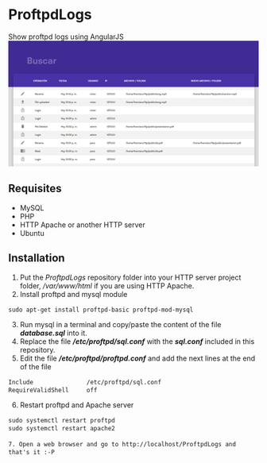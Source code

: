# ProftpdLogs
Show proftpd logs using AngularJS
![Screenshot](https://raw.githubusercontent.com/francisco94tm/ProftpdLogs/master/screenshot.png)

## Requisites
- MySQL
- PHP
- HTTP Apache or another HTTP server
- Ubuntu
## Installation
1. Put the *ProftpdLogs* repository folder into your HTTP server project folder, */var/www/html* if you are using HTTP Apache.
2. Install proftpd and mysql module
```
sudo apt-get install proftpd-basic proftpd-mod-mysql
```
3. Run mysql in a terminal and copy/paste the content of the file **_database.sql_** into it.
4. Replace the file **_/etc/proftpd/sql.conf_** with the **_sql.conf_** included in this repository.
5. Edit the file  **_/etc/proftpd/proftpd.conf_** and add the next lines at the end of the file

```
Include               /etc/proftpd/sql.conf
RequireValidShell     off
```   
6. Restart proftpd and Apache server
```
sudo systemctl restart proftpd
sudo systemctl restart apache2

7. Open a web browser and go to http://localhost/ProftpdLogs and that's it :-P
